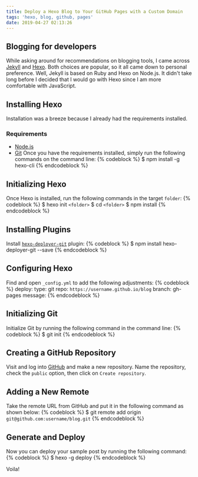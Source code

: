 ```yaml
---
title: Deploy a Hexo Blog to Your GitHub Pages with a Custom Domain
tags: 'hexo, blog, github, pages'
date: 2019-04-27 02:13:26
---
```


## Blogging for developers

While asking around for recommendations on blogging tools, I came across [Jekyll](https://jekyllrb.com/) and [Hexo](https://hexo.io/). Both choices are popular, so it all came down to personal preference. Well, Jekyll is based on Ruby and Hexo on Node.js. It didn't take long before I decided that I would go with Hexo since I am more comfortable with JavaScript.

## Installing Hexo

Installation was a breeze because I already had the requirements installed.

### Requirements

* [Node.js](https://nodejs.org/en/)
* [Git](https://git-scm.com/)
Once you have the requirements installed, simply run the following commands on the command line:
{% codeblock %}
$ npm install -g hexo-cli
{% endcodeblock %}

## Initializing Hexo

Once Hexo is installed, run the following commands in the target `folder`:
{% codeblock %}
$ hexo init `<folder>`
$ cd `<folder>`
$ npm install
{% endcodeblock %}

## Installing Plugins

Install [`hexo-deployer-git`](https://github.com/hexojs/hexo-deployer-git) plugin:
{% codeblock %}
$ npm install hexo-deployer-git --save
{% endcodeblock %}

## Configuring Hexo

Find and open `_config.yml` to add the following adjustments:
{% codeblock %}
deploy:
  type: git
  repo: `https://username.github.io/blog`
  branch: gh-pages
  message:
{% endcodeblock %}

## Initializing Git

Initialize Git by running the following command in the command line:
{% codeblock %}
$ git init
{% endcodeblock %}

## Creating a GitHub Repository

Visit and log into [GitHub](https://github.com/) and make a new repository. Name the repository, check the `public` option, then click on `Create repository`.

## Adding a New Remote

Take the remote URL from GitHub and put it in the following command as shown below:
{% codeblock %}
$ git remote add origin `git@github.com:username/blog.git`
{% endcodeblock %}

## Generate and Deploy

Now you can deploy your sample post by running the following command:
{% codeblock %}
$ hexo -g deploy
{% endcodeblock %}

Voila!